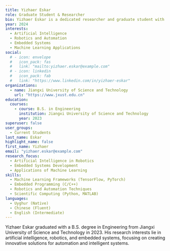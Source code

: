 ```yaml
---
title: Yizhaer Eskar
role: Graduate Student & Researcher
bio: Yizhaer Eskar is a dedicated researcher and graduate student with a strong passion for advancing technology through innovative research. With a background in engineering and a keen interest in artificial intelligence and robotics, Yizhaer aims to contribute impactful solutions to modern challenges.
year: 2024
interests:
  - Artificial Intelligence
  - Robotics and Automation
  - Embedded Systems
  - Machine Learning Applications
social:
  # - icon: envelope
  #   icon_pack: fas
  #   link: "mailto:yizhaer.eskar@example.com"
  # - icon: linkedin
  #   icon_pack: fab
  #   link: "https://www.linkedin.com/in/yizhaer-eskar"
organizations:
  - name: Jiangxi University of Science and Technology
    url: "https://www.jxust.edu.cn"
education:
  courses:
    - course: B.S. in Engineering
      institution: Jiangxi University of Science and Technology
      year: 2023
superuser: false
user_groups:
  - Current Students
last_name: Eskar
highlight_name: false
first_name: Yizhaer
email: "yizhaer.eskar@example.com"
research_focus:
  - Artificial Intelligence in Robotics
  - Embedded Systems Development
  - Applications of Machine Learning
skills:
  - Machine Learning Frameworks (TensorFlow, PyTorch)
  - Embedded Programming (C/C++)
  - Robotics and Automation Techniques
  - Scientific Computing (Python, MATLAB)
languages:
  - Uyghur (Native)
  - Chinese (Fluent)
  - English (Intermediate)
---
```


Yizhaer Eskar graduated with a B.S. degree in Engineering from Jiangxi University of Science and Technology in 2023. His research interests lie in artificial intelligence, robotics, and embedded systems, focusing on creating innovative solutions for automation and intelligent systems.
